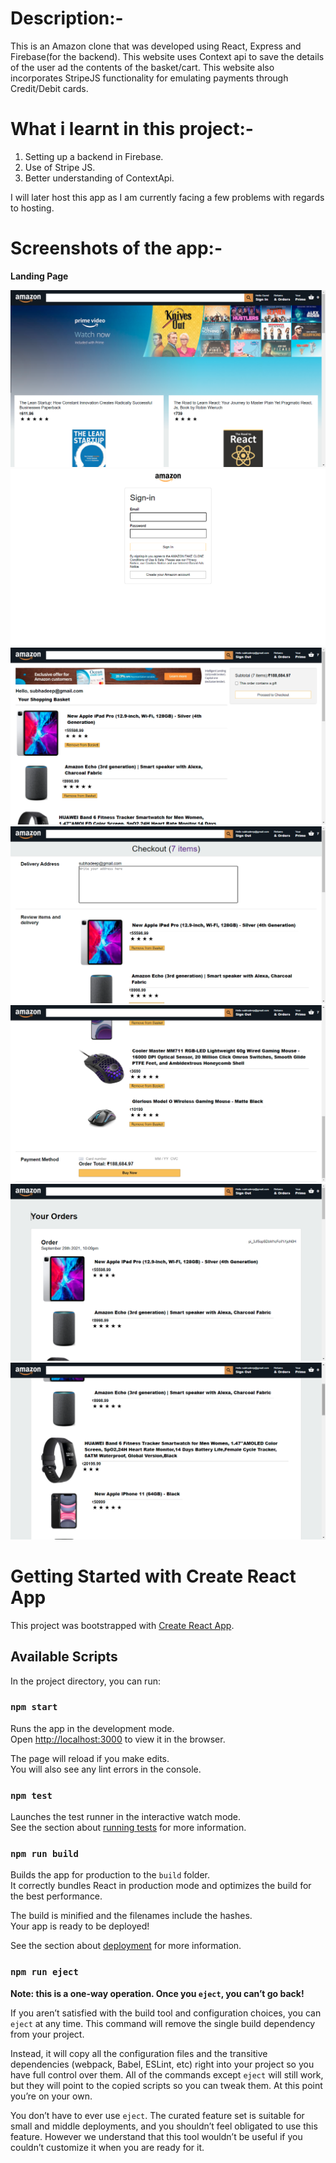 # Description:-
This is an Amazon clone that was developed using React, Express and Firebase(for the backend). This website uses Context api to save the details of the user ad the contents of the basket/cart. This website also incorporates StripeJS functionality for emulating payments through Credit/Debit cards.


# What i learnt in this project:-
1) Setting up a backend in Firebase.
2) Use of Stripe JS.
3) Better understanding of ContextApi.


I will later host this app as I am currently facing a few problems with regards to hosting.

# Screenshots of the app:-
<p><b>Landing Page</b></p>
<img src="./ss/s_1.png" alt="pic1" />
<img src="./ss/s_2.png" alt="pic2" />
<img src="./ss/s_3.png" alt="pic3" />
<img src="./ss/s_4.png" alt="pic4" />
<img src="./ss/s_5.png" alt="pic5" />
<img src="./ss/s_6.png" alt="pic6" />
<img src="./ss/s_7.png" alt="pic7" />

# Getting Started with Create React App

This project was bootstrapped with [Create React App](https://github.com/facebook/create-react-app).

## Available Scripts

In the project directory, you can run:

### `npm start`

Runs the app in the development mode.\
Open [http://localhost:3000](http://localhost:3000) to view it in the browser.

The page will reload if you make edits.\
You will also see any lint errors in the console.

### `npm test`

Launches the test runner in the interactive watch mode.\
See the section about [running tests](https://facebook.github.io/create-react-app/docs/running-tests) for more information.

### `npm run build`

Builds the app for production to the `build` folder.\
It correctly bundles React in production mode and optimizes the build for the best performance.

The build is minified and the filenames include the hashes.\
Your app is ready to be deployed!

See the section about [deployment](https://facebook.github.io/create-react-app/docs/deployment) for more information.

### `npm run eject`

**Note: this is a one-way operation. Once you `eject`, you can’t go back!**

If you aren’t satisfied with the build tool and configuration choices, you can `eject` at any time. This command will remove the single build dependency from your project.

Instead, it will copy all the configuration files and the transitive dependencies (webpack, Babel, ESLint, etc) right into your project so you have full control over them. All of the commands except `eject` will still work, but they will point to the copied scripts so you can tweak them. At this point you’re on your own.

You don’t have to ever use `eject`. The curated feature set is suitable for small and middle deployments, and you shouldn’t feel obligated to use this feature. However we understand that this tool wouldn’t be useful if you couldn’t customize it when you are ready for it.


